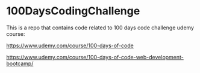 # 100DaysCodingChallenge
This is a repo that contains code related to 100 days code challenge udemy course: 

https://www.udemy.com/course/100-days-of-code

https://www.udemy.com/course/100-days-of-code-web-development-bootcamp/
